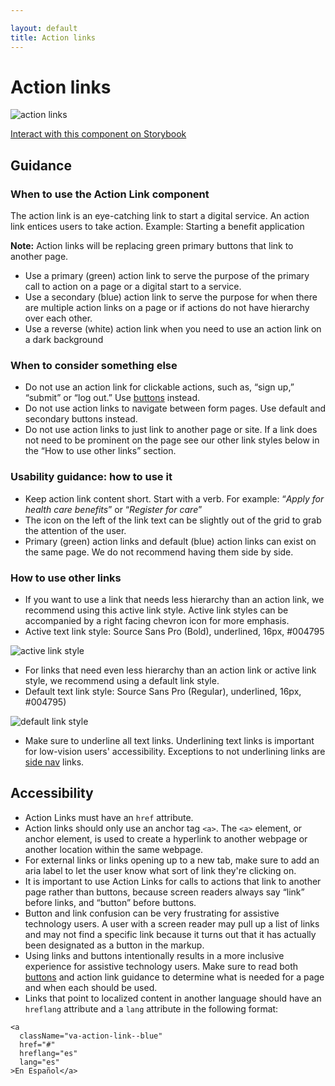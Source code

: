 ```yaml
---

layout: default
title: Action links 
---
```


# Action links

![action links]({{site.baseurl}}/images/action-links-updated.png) 

[Interact with this component on Storybook](https://design.va.gov/storybook/?path=/docs/components-action-link--page)

## Guidance

### When to use the Action Link component
The action link is an  eye-catching link to start a digital service. An action link entices users to take action. Example: Starting a benefit application 

**Note:** Action links will be replacing green primary buttons that link to another page.

- Use a primary (green) action link to serve the purpose of the primary call to action on a page or a digital start to a service. 
- Use a secondary (blue) action link to serve the purpose for when there are multiple action links on a page or if actions do not have hierarchy over each other.
- Use a reverse (white) action link when you need to use an action link on a dark background



### When to consider something else
- Do not use an action link for clickable actions, such as, “sign up,” “submit” or “log out.” Use [buttons](https://design.va.gov/components/buttons) instead. 
- Do not use action links to navigate between form pages. Use default and secondary buttons instead. 
- Do not use action links to just link to another page or site. If a link does not need to be prominent on the page see our other link styles below in the “How to use other links” section. 

### Usability guidance: how to use it
- Keep action link content short. Start with a verb. For example: “*Apply for health care benefits*” or “*Register for care*” 
- The icon on the left of the link text can be slightly out of the grid to grab the attention of the user.
- Primary (green) action links and default (blue) action links can exist on the same page. We do not recommend having them side by side. 

### How to use other links 
- If you want to use a link that needs less hierarchy than an action link, we recommend using this active link style. Active link styles can be accompanied by a right facing chevron icon for more emphasis. 
- Active text link style: Source Sans Pro (Bold),  underlined, 16px, #004795

![active link style]({{site.baseurl}}/images/active-link-style-big.png) 

- For links that need even less hierarchy than an action link or active link style, we recommend using a default link style. 
- Default text link style: Source Sans Pro (Regular),  underlined, 16px, #004795)

![default link style]({{site.baseurl}}/images/default-link-style-big.png) 
- Make sure to underline all text links. Underlining text links is important for low-vision users' accessibility. Exceptions to not underlining links are [side nav](https://design.va.gov/components/sidenav) links. 

## Accessibility
- Action Links must have an `href` attribute. 
- Action links should only use an anchor tag `<a>`. The `<a>` element, or anchor element, is used to create a hyperlink to another webpage or another location within the same webpage. 
- For external links or links opening up to a new tab, make sure to add an aria label to let the user know what sort of link they're clicking on.
- It is important to use Action Links for calls to actions that link to another page rather than buttons, because screen readers always say “link” before links, and “button” before buttons. 
- Button and link confusion can be very frustrating for assistive technology users. A user with a screen reader may pull up a list of links and may not find a specific link because it turns out that it has actually been designated as a button in the markup. 
- Using links and buttons intentionally results in a more inclusive experience for assistive technology users. Make sure to read both [buttons](https://design.va.gov/components/buttons) and action link guidance to determine what is needed for a page and when each should be used. 
- Links that point to localized content in another language should have an `hreflang` attribute and a `lang` attribute in the following format:

```
<a
  className="va-action-link--blue"  
  href="#"
  hreflang="es"
  lang="es"
>En Español</a>
```
